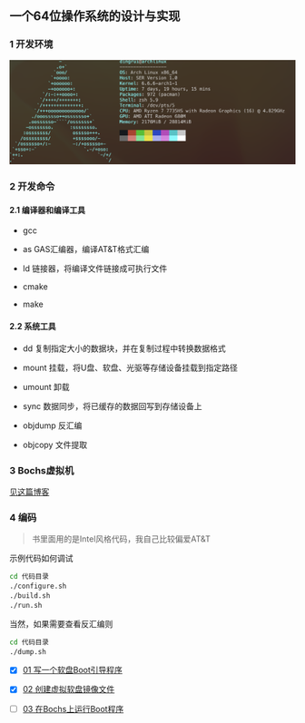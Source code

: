 一个64位操作系统的设计与实现
---

### 1 开发环境

![](./img/1709093794.png)

### 2 开发命令

#### 2.1 编译器和编译工具

- gcc

- as GAS汇编器，编译AT&T格式汇编

- ld 链接器，将编译文件链接成可执行文件

- cmake

- make

#### 2.2 系统工具

- dd 复制指定大小的数据块，并在复制过程中转换数据格式

- mount 挂载，将U盘、软盘、光驱等存储设备挂载到指定路径

- umount 卸载

- sync 数据同步，将已缓存的数据回写到存储设备上

- objdump 反汇编

- objcopy 文件提取

### 3 Bochs虚拟机

[见这篇博客](https://bannirui.github.io/2024/02/28/archlinux%E7%BC%96%E8%AF%91bochs/)

### 4 编码

> 书里面用的是Intel风格代码，我自己比较偏爱AT&T

示例代码如何调试

```sh
cd 代码目录
./configure.sh
./build.sh
./run.sh
```

当然，如果需要查看反汇编则

```sh
cd 代码目录
./dump.sh
```

- [X] [01 写一个软盘Boot引导程序](./01)

- [X] [02 创建虚拟软盘镜像文件](./02)

- [ ] [03 在Bochs上运行Boot程序](./03)